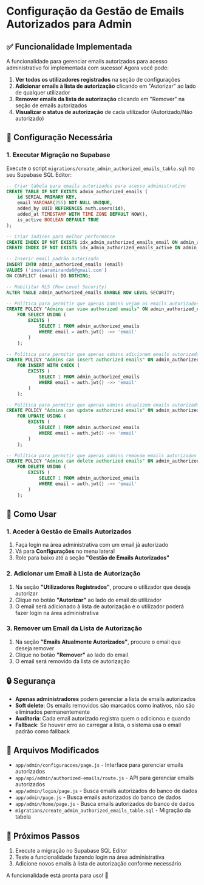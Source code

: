 # Configuração da Gestão de Emails Autorizados para Admin

## ✅ Funcionalidade Implementada

A funcionalidade para gerenciar emails autorizados para acesso administrativo foi implementada com sucesso! Agora você pode:

1. **Ver todos os utilizadores registrados** na seção de configurações
2. **Adicionar emails à lista de autorização** clicando em "Autorizar" ao lado de qualquer utilizador
3. **Remover emails da lista de autorização** clicando em "Remover" na seção de emails autorizados
4. **Visualizar o status de autorização** de cada utilizador (Autorizado/Não autorizado)

## 🔧 Configuração Necessária

### 1. Executar Migração no Supabase

Execute o script `migrations/create_admin_authorized_emails_table.sql` no seu Supabase SQL Editor:

```sql
-- Criar tabela para emails autorizados para acesso administrativo
CREATE TABLE IF NOT EXISTS admin_authorized_emails (
    id SERIAL PRIMARY KEY,
    email VARCHAR(255) NOT NULL UNIQUE,
    added_by UUID REFERENCES auth.users(id),
    added_at TIMESTAMP WITH TIME ZONE DEFAULT NOW(),
    is_active BOOLEAN DEFAULT TRUE
);

-- Criar índices para melhor performance
CREATE INDEX IF NOT EXISTS idx_admin_authorized_emails_email ON admin_authorized_emails(email);
CREATE INDEX IF NOT EXISTS idx_admin_authorized_emails_active ON admin_authorized_emails(is_active);

-- Inserir email padrão autorizado
INSERT INTO admin_authorized_emails (email) 
VALUES ('ineslaramiranda6@gmail.com')
ON CONFLICT (email) DO NOTHING;

-- Habilitar RLS (Row Level Security)
ALTER TABLE admin_authorized_emails ENABLE ROW LEVEL SECURITY;

-- Política para permitir que apenas admins vejam os emails autorizados
CREATE POLICY "Admins can view authorized emails" ON admin_authorized_emails
    FOR SELECT USING (
        EXISTS (
            SELECT 1 FROM admin_authorized_emails 
            WHERE email = auth.jwt() ->> 'email'
        )
    );

-- Política para permitir que apenas admins adicionem emails autorizados
CREATE POLICY "Admins can insert authorized emails" ON admin_authorized_emails
    FOR INSERT WITH CHECK (
        EXISTS (
            SELECT 1 FROM admin_authorized_emails 
            WHERE email = auth.jwt() ->> 'email'
        )
    );

-- Política para permitir que apenas admins atualizem emails autorizados
CREATE POLICY "Admins can update authorized emails" ON admin_authorized_emails
    FOR UPDATE USING (
        EXISTS (
            SELECT 1 FROM admin_authorized_emails 
            WHERE email = auth.jwt() ->> 'email'
        )
    );

-- Política para permitir que apenas admins removam emails autorizados
CREATE POLICY "Admins can delete authorized emails" ON admin_authorized_emails
    FOR DELETE USING (
        EXISTS (
            SELECT 1 FROM admin_authorized_emails 
            WHERE email = auth.jwt() ->> 'email'
        )
    );
```

## 🎯 Como Usar

### 1. Aceder à Gestão de Emails Autorizados

1. Faça login na área administrativa com um email já autorizado
2. Vá para **Configurações** no menu lateral
3. Role para baixo até a seção **"Gestão de Emails Autorizados"**

### 2. Adicionar um Email à Lista de Autorização

1. Na seção **"Utilizadores Registrados"**, procure o utilizador que deseja autorizar
2. Clique no botão **"Autorizar"** ao lado do email do utilizador
3. O email será adicionado à lista de autorização e o utilizador poderá fazer login na área administrativa

### 3. Remover um Email da Lista de Autorização

1. Na seção **"Emails Atualmente Autorizados"**, procure o email que deseja remover
2. Clique no botão **"Remover"** ao lado do email
3. O email será removido da lista de autorização

## 🔒 Segurança

- **Apenas administradores** podem gerenciar a lista de emails autorizados
- **Soft delete**: Os emails removidos são marcados como inativos, não são eliminados permanentemente
- **Auditoria**: Cada email autorizado registra quem o adicionou e quando
- **Fallback**: Se houver erro ao carregar a lista, o sistema usa o email padrão como fallback

## 📁 Arquivos Modificados

- `app/admin/configuracoes/page.js` - Interface para gerenciar emails autorizados
- `app/api/admin/authorized-emails/route.js` - API para gerenciar emails autorizados
- `app/admin/login/page.js` - Busca emails autorizados do banco de dados
- `app/admin/page.js` - Busca emails autorizados do banco de dados
- `app/admin/home/page.js` - Busca emails autorizados do banco de dados
- `migrations/create_admin_authorized_emails_table.sql` - Migração da tabela

## 🚀 Próximos Passos

1. Execute a migração no Supabase SQL Editor
2. Teste a funcionalidade fazendo login na área administrativa
3. Adicione novos emails à lista de autorização conforme necessário

A funcionalidade está pronta para uso! 🎉 